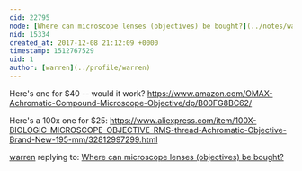 ```yaml
---
cid: 22795
node: [Where can microscope lenses (objectives) be bought?](../notes/warren/12-08-2017/where-can-microscope-lenses-objectives-be-bought)
nid: 15334
created_at: 2017-12-08 21:12:09 +0000
timestamp: 1512767529
uid: 1
author: [warren](../profile/warren)
---
```


Here's one for $40 -- would it work? https://www.amazon.com/OMAX-Achromatic-Compound-Microscope-Objective/dp/B00FG8BC62/

Here's a 100x one for $25: https://www.aliexpress.com/item/100X-BIOLOGIC-MICROSCOPE-OBJECTIVE-RMS-thread-Achromatic-Objective-Brand-New-195-mm/32812997299.html

[warren](../profile/warren) replying to: [Where can microscope lenses (objectives) be bought?](../notes/warren/12-08-2017/where-can-microscope-lenses-objectives-be-bought)

